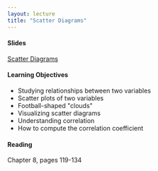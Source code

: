```yaml
---
layout: lecture
title: "Scatter Diagrams"
---
```


<h4>
	<span class="fa fa-picture-o fa-lg main-list-item-icon"></span>
	Slides
</h4>

<a href="https://docs.google.com/presentation/d/1qLtoiX8CrpHL70lZ8LBQN0F-xHuwEnhpVNZalaBnSM8/pub?start=false&loop=false&delayms=3000" target="_blank">Scatter Diagrams</a>


<h4>
	<span class="fa fa-graduation-cap fa-lg main-list-item-icon"></span>
	Learning Objectives
</h4>

- Studying relationships between two variables
- Scatter plots of two variables
- Football-shaped "clouds"
- Visualizing scatter diagrams
- Understanding correlation
- How to compute the correlation coefficient


<h4>
	<span class="fa fa-book fa-lg main-list-item-icon"></span>
	Reading
</h4>

Chapter 8, pages 119-134

